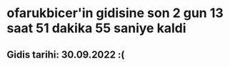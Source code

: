# ofarukbicer'in gidisine son 2 gun 13 saat 51 dakika 55 saniye kaldi

## Gidis tarihi: 30.09.2022 :(